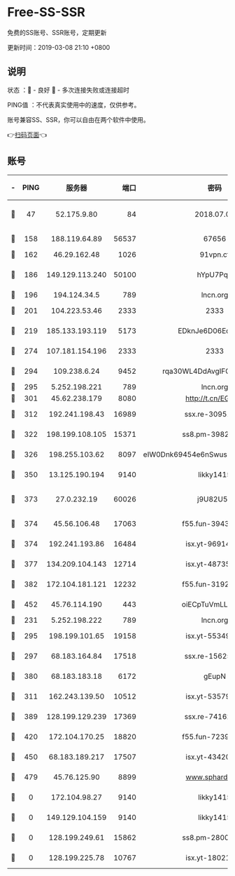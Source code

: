# Free-SS-SSR

免费的SS账号、SSR账号，定期更新

更新时间：2019-03-08 21:10 +0800

## 说明

状态     ：🙂 - 良好 🙁 - 多次连接失败或连接超时

PING值   ：不代表真实使用中的速度，仅供参考。

账号兼容SS、SSR，你可以自由在两个软件中使用。

👉[扫码页面](https://liesauer.github.io/Free-SS-SSR/)👈

## 账号

|-|PING|服务器|端口|密码|加密方式|区域|
|:----:|:----:|:-----:|-----:|:----:|:----:|:----:|
|🙂|47|52.175.9.80|84|2018.07.07|chacha20-ietf-poly1305|HK|
|🙂|158|188.119.64.89|56537|67656|aes-256-cfb|RU|
|🙂|162|46.29.162.48|1026|91vpn.cf|rc4-md5|RU|
|🙂|186|149.129.113.240|50100|hYpU7PqP|chacha20-ietf-poly1305|CN|
|🙂|196|194.124.34.5|789|lncn.org|rc4|JP|
|🙂|201|104.223.53.46|2333|2333|aes-256-cfb|US|
|🙂|219|185.133.193.119|5173|EDknJe6D06EoWDaw|aes-256-cfb|US|
|🙂|274|107.181.154.196|2333|2333|aes-256-cfb|US|
|🙂|294|109.238.6.24|9452|rqa30WL4DdAvgIFG6Fs3znzTa|aes-256-cfb|FR|
|🙂|295|5.252.198.221|789|lncn.org|rc4|JP|
|🙂|301|45.62.238.179|8080|http://t.cn/EGJIyrl|rc4-md5|CA|
|🙂|312|192.241.198.43|16989|ssx.re-30951670|aes-256-cfb|US|
|🙂|322|198.199.108.105|15371|ss8.pm-39823085|aes-256-cfb|US|
|🙂|326|198.255.103.62|8097|eIW0Dnk69454e6nSwuspv9DmS201tQ0D|aes-256-cfb|US|
|🙂|350|13.125.190.194|9140|likky1415|aes-256-cfb|KR|
|🙂|373|27.0.232.19|60026|j9U82U53|xchacha20-ietf-poly1305|HK|
|🙂|374|45.56.106.48|17063|f55.fun-39436500|aes-256-cfb|US|
|🙂|374|192.241.193.86|16484|isx.yt-96914797|aes-256-cfb|US|
|🙂|377|134.209.104.143|12714|isx.yt-48735563|aes-256-cfb|SG|
|🙂|382|172.104.181.121|12232|f55.fun-31925719|aes-256-cfb|SG|
|🙂|452|45.76.114.190|443|oiECpTuVmLLxk4Ts|aes-256-cfb|AU|
|🙂|231|5.252.198.222|789|lncn.org|rc4|JP|
|🙂|295|198.199.101.65|19158|isx.yt-55349354|aes-256-cfb|US|
|🙂|297|68.183.164.84|17518|ssx.re-15625176|aes-256-cfb|US|
|🙂|380|68.183.183.18|6172|gEupN|aes-256-cfb|SG|
|🙁|311|162.243.139.50|10512|isx.yt-53579269|aes-256-cfb|US|
|🙁|389|128.199.129.239|17369|ssx.re-74162614|aes-256-cfb|SG|
|🙁|420|172.104.170.25|18820|f55.fun-72397693|aes-256-cfb|SG|
|🙁|450|68.183.189.217|17507|isx.yt-43420762|aes-256-cfb|SG|
|🙁|479|45.76.125.90|8899|www.sphard.com|aes-256-cfb|AU|
|🙁|0|172.104.98.27|9140|likky1415|aes-256-cfb|JP|
|🙁|0|149.129.104.159|9140|likky1415|aes-256-cfb|CN|
|🙁|0|128.199.249.61|15862|ss8.pm-28005888|aes-256-cfb|SG|
|🙁|0|128.199.225.78|10767|isx.yt-18021882|aes-256-cfb|SG|
